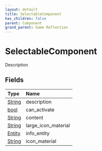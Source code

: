 ```yaml
---
layout: default
title: SelectableComponent
has_children: false
parent: Component
grand_parent: Game Reflection
---
```

# SelectableComponent
Description 

## Fields
| Type | Name |
|:-------------|:--------------|
| [String](/game-reflection/components/string.md) | description |
| [bool](/game-reflection/components/bool.md) | can_activate |
| [String](/game-reflection/components/string.md) | content |
| [String](/game-reflection/components/string.md) | large_icon_material |
| [Entity](/game-reflection/classes/entity.md) | info_entity |
| [String](/game-reflection/components/string.md) | icon_material |
